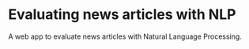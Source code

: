 # Evaluating news articles with NLP
A web app to evaluate news articles with Natural Language Processing.
